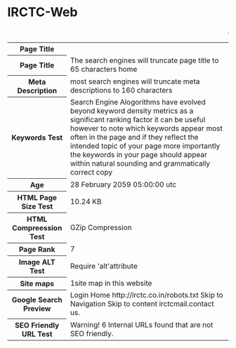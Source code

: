 # IRCTC-Web
<html>
<marquee><b><i>IRCTC</i></b></marquee>
<table>
<tr>
<th><b>Page Title</b></th>
</tr>
<tr>
<th>Page Title</th>
<td>The search engines will truncate page title to 65 characters home </td>
</tr>
<tr>
<th>Meta Description</th>
<td>most search engines will truncate meta descriptions to 160 characters</td>
</tr>
<tr>
<th>Keywords Test</th>
<td>Search Engine Alogorithms have evolved beyond keyword density metrics as a significant ranking factor it can be useful however to note which keywords appear most often in the page and if they reflect the intended topic of your page more importantly the keywords in your page should appear within natural sounding and grammatically correct copy</td>
</tr>
<tr>
<th>Age</th>
<td>28 February 2059 05:00:00 utc</td>
</tr>
<tr>
<th>HTML Page Size Test</th>
<td>10.24 KB</td>
</tr>
<tr>
<th>HTML Compreession Test</th>
<td>GZip Compression</td>
</tr>
<tr>
<th>Page Rank</th>
<td>7</td>
</tr>
<tr>
<th>Image ALT Test</th>
<td>Require 'alt'attribute</td>
</tr>
<tr>
<th>Site maps</th>
<td>1site map in this website</td>
</tr>
<tr>
<th>Google Search Preview</th>
<td>Login Home  http://irctc.co.in/robots.txt  Skip to Navigation Skip to content irctcmail.contact us.</td>
</tr>
<tr>
<th>SEO Friendly URL Test</th>
<td>Warning! 6 Internal URLs found that are not SEO friendly.</td>
</tr>
</table>
</html>
